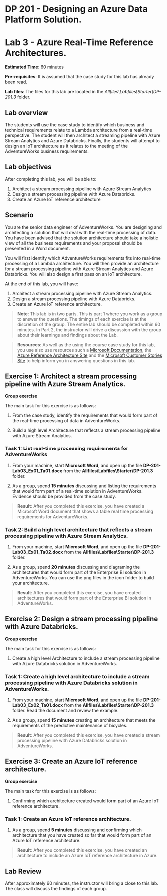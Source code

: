 # DP 201 - Designing an Azure Data Platform Solution.

# Lab 3 - Azure Real-Time Reference Architectures.

**Estimated Time**: 60 minutes

**Pre-requisites**: It is assumed that the case study for this lab has already been read.

**Lab files**: The files for this lab are located in the _Allfiles\Labfiles\Starter\DP-201.3_ folder.

## Lab overview

The students will use the case study to identify which business and technical requirements relate to a Lambda architecture from a real-time perspective. The student will then architect a streaming pipeline with Azure Stream Analytics and Azure Databricks. Finally, the students will attempt to design an IoT architecture as it relates to the meeting of the AdventureWorks business requirements.

## Lab objectives

After completing this lab, you will be able to:

1. Architect a stream processing pipeline with Azure Stream Analytics
1. Design a stream processing pipeline with Azure Databricks.
1. Create an Azure IoT reference architecture

## Scenario

You are the senior data engineer of AdventureWorks. You are designing and architecting a solution that will deal with the real-time processing of data. You have been advised that the solution architecture should take a holistic view of all the business requirements and your proposal should be presented in a Word document.

You will first identify which AdventureWorks requirements fits into real-time processing of a Lambda architecture. You will then provide an architecture for a stream processing pipeline with Azure Stream Analytics and Azure Databricks. You will also design a first pass on an IoT architecture.

At the end of this lab, you will have:

1. Architect a stream processing pipeline with Azure Stream Analytics.
1. Design a stream processing pipeline with Azure Databricks.
1. Create an Azure IoT reference architecture.

> **Note**: This lab is in two parts. This is part 1 where you work as a group to answer the questions. The timings of each exercise is at the discretion of the group. The entire lab should be completed within 60 minutes. In Part 2, the instructor will drive a discussion with the group about their learnings and findings about the Lab.

> **Resources**: As well as the using the course case study for this lab, you use also use resources such a [Microsoft Documentation](https://docs.microsoft.com), the [Azure Reference Architecture Site](https://docs.microsoft.com/en-us/azure/architecture/reference-architectures/) and the [Microsoft Customer Stories Site](https://customers.microsoft.com/) to help inform you in answering questions in this lab.

## Exercise 1: Architect a stream processing pipeline with Azure Stream Analytics.

**Group exercise**

The main task for this exercise is as follows:

1. From the case study, identify the requirements that would form part of the real-time processing of data in AdventureWorks.

1. Build a high level Architecture that reflects a stream processing pipeline with Azure Stream Analytics.

### Task 1: List real-time processing requirements for AdventureWorks

1. From your machine, start **Microsoft Word**, and open up the file **DP-201-Lab03_Ex01_Ta01.docx** from the **Allfiles\Labfiles\Starter\DP-201.3** folder.

1. As a group, spend **15 minutes** discussing and listing the requirements that would form part of a real-time solution in AdventureWorks. Evidence should be provided from the case study.

> **Result**: After you completed this exercise, you have created a Microsoft Word document that shows a table real time processing requirements for AdventureWorks.

### Task 2: Build a high level architecture that reflects a stream processing pipeline with Azure Stream Analytics.

1. From your machine, start **Microsoft Word**, and open up the file **DP-201-Lab03_Ex01_Ta02.docx** from the **Allfiles\Labfiles\Starter\DP-201.3** folder.

1. As a group, spend **20 minutes** discussing and diagraming the architectures that would form part of the Enterprise BI solution in AdventureWorks. You can use the png files in the icon folder to build your architecture.

> **Result**: After you completed this exercise, you have created architectures that would form part of the Enterprise BI solution in AdventureWorks.

## Exercise 2: Design a stream processing pipeline with Azure Databricks.

**Group exercise**

The main task for this exercise is as follows:

1. Create a high level Architecture to include a stream processing pipeline with Azure Databricks solution in AdventureWorks.

### Task 1: Create a high level architecture to include a stream processing pipeline with Azure Databricks solution in AdventureWorks.

1. From your machine, start **Microsoft Word**, and open up the file **DP-201-Lab03_Ex02_Ta01.docx** from the **Allfiles\Labfiles\Starter\DP-201.3** folder. Read the document and review the example.

1. As a group, spend **15 minutes** creating an architecture that meets the requirements of the predictive maintenance of bicycles.

> **Result**: After you completed this exercise, you have created a stream processing pipeline with Azure Databricks solution in AdventureWorks.

## Exercise 3: Create an Azure IoT reference architecture.

**Group exercise**

The main task for this exercise is as follows:

1. Confirming which architecture created would form part of an Azure IoT reference architecture.

### Task 1: Create an Azure IoT reference architecture.

1. As a group, spend **5 minutes** discussing and confirming which architecture that you have created so far that would form part of an Azure IoT reference architecture.

> **Result**: After you completed this exercise, you have created an architecture to include an Azure IoT reference architecture in Azure.

## Lab Review

After approximately 60 minutes, the instructor will bring a close to this lab. The class will discuss the findings of each group.
